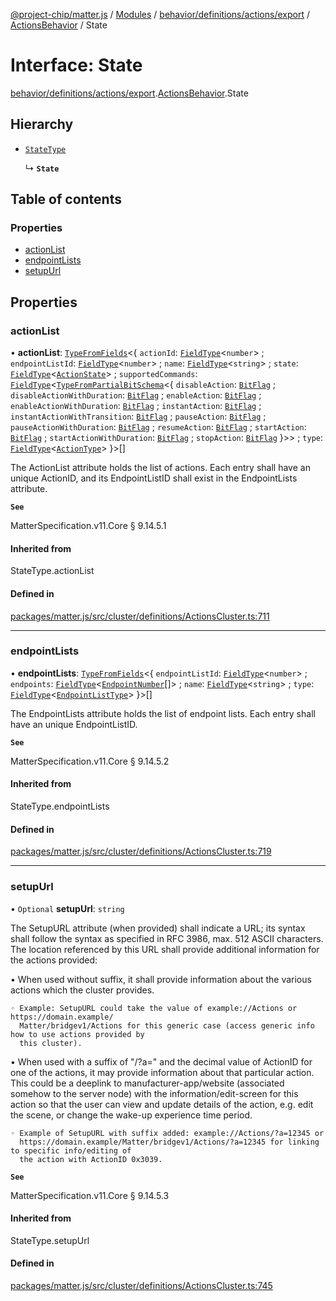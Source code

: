 [@project-chip/matter.js](../README.md) / [Modules](../modules.md) / [behavior/definitions/actions/export](../modules/behavior_definitions_actions_export.md) / [ActionsBehavior](../modules/behavior_definitions_actions_export.ActionsBehavior.md) / State

# Interface: State

[behavior/definitions/actions/export](../modules/behavior_definitions_actions_export.md).[ActionsBehavior](../modules/behavior_definitions_actions_export.ActionsBehavior.md).State

## Hierarchy

- [`StateType`](../modules/behavior_definitions_actions_export._internal_.md#statetype)

  ↳ **`State`**

## Table of contents

### Properties

- [actionList](behavior_definitions_actions_export.ActionsBehavior.State.md#actionlist)
- [endpointLists](behavior_definitions_actions_export.ActionsBehavior.State.md#endpointlists)
- [setupUrl](behavior_definitions_actions_export.ActionsBehavior.State.md#setupurl)

## Properties

### actionList

• **actionList**: [`TypeFromFields`](../modules/tlv_export.md#typefromfields)\<\{ `actionId`: [`FieldType`](tlv_export.FieldType.md)\<`number`\> ; `endpointListId`: [`FieldType`](tlv_export.FieldType.md)\<`number`\> ; `name`: [`FieldType`](tlv_export.FieldType.md)\<`string`\> ; `state`: [`FieldType`](tlv_export.FieldType.md)\<[`ActionState`](../enums/cluster_export.Actions.ActionState.md)\> ; `supportedCommands`: [`FieldType`](tlv_export.FieldType.md)\<[`TypeFromPartialBitSchema`](../modules/schema_export.md#typefrompartialbitschema)\<\{ `disableAction`: [`BitFlag`](../modules/schema_export.md#bitflag) ; `disableActionWithDuration`: [`BitFlag`](../modules/schema_export.md#bitflag) ; `enableAction`: [`BitFlag`](../modules/schema_export.md#bitflag) ; `enableActionWithDuration`: [`BitFlag`](../modules/schema_export.md#bitflag) ; `instantAction`: [`BitFlag`](../modules/schema_export.md#bitflag) ; `instantActionWithTransition`: [`BitFlag`](../modules/schema_export.md#bitflag) ; `pauseAction`: [`BitFlag`](../modules/schema_export.md#bitflag) ; `pauseActionWithDuration`: [`BitFlag`](../modules/schema_export.md#bitflag) ; `resumeAction`: [`BitFlag`](../modules/schema_export.md#bitflag) ; `startAction`: [`BitFlag`](../modules/schema_export.md#bitflag) ; `startActionWithDuration`: [`BitFlag`](../modules/schema_export.md#bitflag) ; `stopAction`: [`BitFlag`](../modules/schema_export.md#bitflag)  }\>\> ; `type`: [`FieldType`](tlv_export.FieldType.md)\<[`ActionType`](../enums/cluster_export.Actions.ActionType.md)\>  }\>[]

The ActionList attribute holds the list of actions. Each entry shall have an unique ActionID, and its
EndpointListID shall exist in the EndpointLists attribute.

**`See`**

MatterSpecification.v11.Core § 9.14.5.1

#### Inherited from

StateType.actionList

#### Defined in

[packages/matter.js/src/cluster/definitions/ActionsCluster.ts:711](https://github.com/project-chip/matter.js/blob/558e12c94a201592c28c7bc0743705360b3e5ca6/packages/matter.js/src/cluster/definitions/ActionsCluster.ts#L711)

___

### endpointLists

• **endpointLists**: [`TypeFromFields`](../modules/tlv_export.md#typefromfields)\<\{ `endpointListId`: [`FieldType`](tlv_export.FieldType.md)\<`number`\> ; `endpoints`: [`FieldType`](tlv_export.FieldType.md)\<[`EndpointNumber`](../modules/datatype_export.md#endpointnumber)[]\> ; `name`: [`FieldType`](tlv_export.FieldType.md)\<`string`\> ; `type`: [`FieldType`](tlv_export.FieldType.md)\<[`EndpointListType`](../enums/cluster_export.Actions.EndpointListType.md)\>  }\>[]

The EndpointLists attribute holds the list of endpoint lists. Each entry shall have an unique
EndpointListID.

**`See`**

MatterSpecification.v11.Core § 9.14.5.2

#### Inherited from

StateType.endpointLists

#### Defined in

[packages/matter.js/src/cluster/definitions/ActionsCluster.ts:719](https://github.com/project-chip/matter.js/blob/558e12c94a201592c28c7bc0743705360b3e5ca6/packages/matter.js/src/cluster/definitions/ActionsCluster.ts#L719)

___

### setupUrl

• `Optional` **setupUrl**: `string`

The SetupURL attribute (when provided) shall indicate a URL; its syntax shall follow the syntax as
specified in RFC 3986, max. 512 ASCII characters. The location referenced by this URL shall provide
additional information for the actions provided:

  • When used without suffix, it shall provide information about the various actions which the cluster
    provides.

    ◦ Example: SetupURL could take the value of example://Actions or https://domain.example/
      Matter/bridgev1/Actions for this generic case (access generic info how to use actions provided by
      this cluster).

  • When used with a suffix of "/?a=" and the decimal value of ActionID for one of the actions, it may
    provide information about that particular action. This could be a deeplink to
    manufacturer-app/website (associated somehow to the server node) with the information/edit-screen
    for this action so that the user can view and update details of the action, e.g. edit the scene, or
    change the wake-up experience time period.

    ◦ Example of SetupURL with suffix added: example://Actions/?a=12345 or
      https://domain.example/Matter/bridgev1/Actions/?a=12345 for linking to specific info/editing of
      the action with ActionID 0x3039.

**`See`**

MatterSpecification.v11.Core § 9.14.5.3

#### Inherited from

StateType.setupUrl

#### Defined in

[packages/matter.js/src/cluster/definitions/ActionsCluster.ts:745](https://github.com/project-chip/matter.js/blob/558e12c94a201592c28c7bc0743705360b3e5ca6/packages/matter.js/src/cluster/definitions/ActionsCluster.ts#L745)
